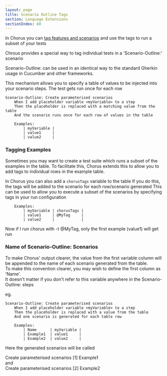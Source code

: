 ```yaml
---
layout: page
title: Scenario Outline Tags
section: Language Extensions
sectionIndex: 60
---
```


In Chorus you can [tag features and scenarios](/pages/RunningChorus/TaggingScenarios) and use the tags to run a subset of your tests

Chrous provides a special way to tag individual tests in a 'Scenario-Outline:' scenario

Scenario-Outline: can be used in an identical way to the standard Gherkin usage in Cucumber and other frameworks.

This mechanism allows you to specify a table of values to be injected into your scenario steps.
The test gets run once for each row

    Scenario-Outline: Create parameterised scenarios
        When I add placeholder variable <myVariable> to a step
        Then the placeholder is replaced with a matching value from the table
        And the scenario runs once for each row of values in the table

        Examples:
            | myVariable |
            | value1     |
            | value2     |

### Tagging Examples

Sometimes you may want to create a test suite which runs a subset of the examples in the table.
To facilitate this, Chorus extends this to allow you to add tags to individual rows in the example table.

In Chorus you can also add a `chorusTags` variable to the table
If you do this, the tags will be added to the scenario for each row/scenario generated
This can be used to allow you to execute a subset of the scenarios by specifying tags in your run configuration

        Examples:
            | myVariable | chorusTags |
            | value1     | @MyTag     |
            | value2     |            |
 
Now if I run chorus with -t @MyTag, only the first example (value1) will get run


### Name of Scenario-Outline: Scenarios

To make Chorus' output clearer, the value from the first variable column will be appended to the name of each scenario generated from the table.  
To make this convention clearer, you may wish to define the first column as 'Name'.  
It doesn't matter if you don't refer to this variable anywhere in the Scenario-Outline: steps

eg.

    Scenario-Outline: Create parameterised scenarios
        When I add placeholder variable <myVariable> to a step
        Then the placeholder is replaced with a value from the table
        And one scenario is generated for each table row

        Examples:
            | Name      | myVariable | 
            | Example1  | value1     | 
            | Example2  | value2     | 
        
Here the generated scenarios will be called 

Create parameterised scenarios [1] Example1  
and  
Create parameterised scenarios [2] Example2



